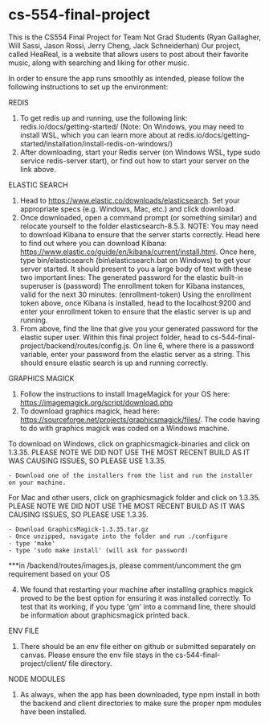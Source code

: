 # cs-554-final-project
This is the CS554 Final Project for Team Not Grad Students (Ryan Gallagher, Will Sassi, Jason Rossi, Jerry Cheng, Jack Schneiderhan)
Our project, called HeaReal, is a website that allows users to post about their favorite music, along with searching and liking for other music.

In order to ensure the app runs smoothly as intended, please follow the following instructions to set up the environment:

REDIS
1) To get redis up and running, use the following link: redis.io/docs/getting-started/ (Note: On Windows, you may need to install WSL, which you can learn more about at redis.io/docs/getting-started/installation/install-redis-on-windows/)
2) After downloading, start your Redis server (on Windows WSL, type sudo service redis-server start), or find out how to start your server on the link above.

ELASTIC SEARCH
1) Head to https://www.elastic.co/downloads/elasticsearch. Set your appropriate specs (e.g. Windows, Mac, etc.) and click download.
2) Once downloaded, open a command prompt (or something similar) and relocate yourself to the folder elasticsearch-8.5.3. 
    NOTE: You may need to download Kibana to ensure that the server starts correctly. Head here to find out where you can download Kibana: https://www.elastic.co/guide/en/kibana/current/install.html.  Once here, type bin/elasticsearch (bin\elasticsearch.bat on Windows) to get your server started. It should present to you a large body of text with these two important lines:
    The generated password for the elastic built-in superuser is (password)
    The enrollment token for Kibana instances, valid for the next 30 minutes: (enrollment-token)
    Using the enrollment token above, once Kibana is installed, head to the localhost:9200 and enter your enrollment token to ensure
    that the elastic server is up and running.
3) From above, find the line that give you your generated password for the elastic super user. Within this final project folder,
head to cs-544-final-project/backend/routes/config.js. On line 6, where there is a password variable, enter your password from the elastic server as a string. This should ensure elastic search is up and running correctly.

GRAPHICS MAGICK
1) Follow the instructions to install ImageMagick for your OS here: https://imagemagick.org/script/download.php
2) To download graphics magick, head here: https://sourceforge.net/projects/graphicsmagick/files/. The code having to do with graphics magick was coded on a Windows machine. 

To download on Windows, click on graphicsmagick-binaries and click on 1.3.35. PLEASE NOTE WE DID NOT USE THE MOST RECENT BUILD AS IT WAS CAUSING ISSUES, SO PLEASE USE 1.3.35.

    - Download one of the installers from the list and run the installer on your machine. 

For Mac and other users, click on graphicsmagick folder and click on 1.3.35. PLEASE NOTE WE DID NOT USE THE MOST RECENT BUILD AS IT WAS CAUSING ISSUES, SO PLEASE USE 1.3.35.

    - Download GraphicsMagick-1.3.35.tar.gz
    - Once unzipped, navigate into the folder and run ./configure
    - type 'make'
    - type 'sudo make install' (will ask for password)

***in /backend/routes/images.js, please comment/uncomment the gm requirement based on your OS

4) We found that restarting your machine after installing graphics magick proved to be the best option for ensuring it was installed correctly. To test that its working, if you type 'gm' into a command line, there should be information about graphicsmagick printed back.

ENV FILE
1) There should be an env file either on github or submitted separately on canvas. Please ensure the env file stays in the cs-544-final-project/client/ file directory.

NODE MODULES
1) As always, when the app has been downloaded, type npm install in both the backend and client directories to make sure the proper npm modules have been installed.
